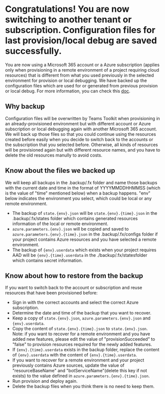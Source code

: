 # Congratulations! You are now switching to another tenant or subscription. Configuration files for last provision/local debug are saved successfully.

You are now using a Microsoft 365 account or a Azure subscription (applies only when provisioning in a remote environment of a project requiring cloud resources) that is different from what you used previously in the selected environment for provision or local debugging. We have backed up the configuration files which are used for or generated from previous provision or local debug. For more information, you can check this [doc](https://aka.ms).

## Why backup
Configuration files will be overwritten by Teams Toolkit when provisioning in an already-provisioned environment but with different account or Azure subscription or local debugging again with another Microsoft 365 account. We will back up those files so that you could continue using the resources created before easily when you decide to switch back to the accounts or the subscription that you selected before. Otherwise, all kinds of resources will be provisioned again but with different resource names, and you have to delete the old resources manully to avoid costs.

## Know about the files we backed up
We will keep all backups in the .backup/.fx folder and name those backups with the current date and time in the format of YYYYMMDDHHMMSS (which is the value of "time" mentioned below) when a backup happens. "env" below indicates the environment you select, which could be local or any remote environment.
* The backup of `state.{env}.json` will be `state.{env}.{time}.json` in the .backup/.fx/states folder which contains generated resources information of the local or remote environment.
* `azure.parameters.{env}.json` will be copied and saved to `azure.parameters.{env}.{time}.json` in the .backup/.fx/configs folder if your project contains Azure resources and you have selected a remote environment.
* The backup of `{env}.userdata` which exists when your project requires AAD will be `{env}.{time}.userdata` in the ./backup/.fx/statesfolder which contains secret information.

## Know about how to restore from the backup
If you want to switch back to the account or subscription and reuse resources that have been provisioned before:
* Sign in with the correct accounts and select the correct Azure subscription.
* Determine the date and time of the backup that you want to recover.
* Keep a copy of `state.{env}.json`, `azure.parameters.{env}.json` and `{env}.userdata`.
* Copy the content of `state.{env}.{time}.json` to `state.{env}.json`.    
Note: if you want to recover for a remote environment and you have added new features, please edit the value of "provisionSucceeded" to "false" to provision resources required for the newly added features.
* If `{env}.{time}.userdata` exists in the backup folder, replace the content of `{env}.userdata` with the content of `{env}.{time}.userdata`. 
* If you want to recover for a remote environment and your project previously contains Azure sources, update the value of "resourceBaseName" and "botServiceName"(delete this key if not exists) to the value defined in `azure.parameters.{env}.{time}.json`.
* Run provision and deploy again.    
* Delete the backup files when you think there is no need to keep them.
